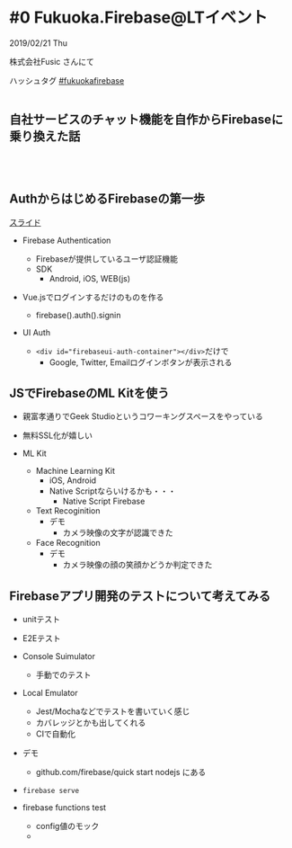 # #0 Fukuoka.Firebase@LTイベント

2019/02/21 Thu

株式会社Fusic さんにて

ハッシュタグ [#fukuokafirebase](https://twitter.com/search?q=%23fukuokafirebase)

![]()

## 自社サービスのチャット機能を自作からFirebaseに乗り換えた話

<br>
<br>

## AuthからはじめるFirebaseの第一歩

[スライド](https://twitter.com/massyuu85/status/1098538481494552577)

- Firebase Authentication
  - Firebaseが提供しているユーザ認証機能
  - SDK
    - Android, iOS, WEB(js)

- Vue.jsでログインするだけのものを作る
  - firebase().auth().signin

- UI Auth
  - `<div id="firebaseui-auth-container"></div>`だけで
    - Google, Twitter, Emailログインボタンが表示される

## JSでFirebaseのML Kitを使う

- 親富孝通りでGeek Studioというコワーキングスペースをやっている

- 無料SSL化が嬉しい
- ML Kit
  - Machine Learning Kit
    - iOS, Android
    - Native Scriptならいけるかも・・・
      - Native Script Firebase
  - Text Recoginition
    - デモ
      - カメラ映像の文字が認識できた
  - Face Recognition
    - デモ
      - カメラ映像の顔の笑顔かどうか判定できた

## Firebaseアプリ開発のテストについて考えてみる

- unitテスト
- E2Eテスト

- Console Suimulator
  - 手動でのテスト
- Local Emulator
  - Jest/Mochaなどでテストを書いていく感じ
  - カバレッジとかも出してくれる
  - CIで自動化
- デモ
  - github.com/firebase/quick start nodejs にある
- `firebase serve`
- firebase functions test
  - config値のモック
  - 




